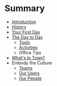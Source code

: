 # Summary

* [Introduction](README.md)
* [History](history.md)
* [Your First Day](your_first_day.md)
* [The Day to Day](the_day_to_day.md)
   * [Tools](tools.md)
   * [Activities](activities.md)
   * Office Tips
* [What's In Town?](whats_in_town.md)
* Embody the Culture
   * [Teams](teams.md)
   * [Our Users](our_users.md)
   * [Our People](our_people.md)

